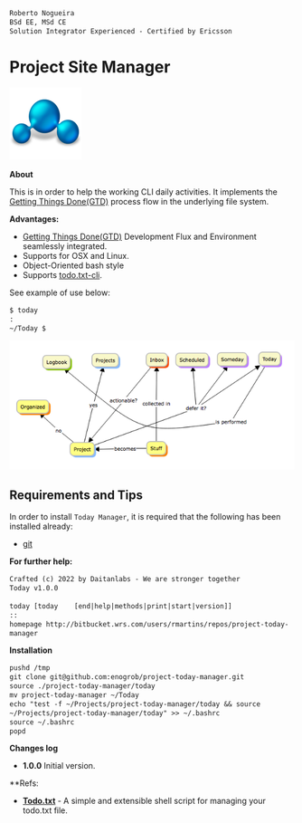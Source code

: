 ```
Roberto Nogueira  
BSd EE, MSd CE
Solution Integrator Experienced - Certified by Ericsson
```
# Project Site Manager

![project image](images/project.png)

**About**

This is in order to help the working CLI daily activities. It implements the [Getting Things Done(GTD)](https://www.amazon.com/gp/product/B000WH7PKY) process flow in the underlying file system.


**Advantages:**

* [Getting Things Done(GTD)](https://www.amazon.com/gp/product/B000WH7PKY) Development Flux and Environment seamlessly integrated.
* Supports for OSX and Linux.
* Object-Oriented bash style
* Supports [todo.txt-cli](https://github.com/todotxt/todo.txt-cli).

See example of use below:

```shell
$ today
:
~/Today $
```

![](images/gtd-5.png)

## Requirements and Tips

In order to install `Today Manager`, it is required that the following has been installed already:

* [git](https://git-scm.com/book/en/v2/Getting-Started-Installing-Git)

**For further help:**

```shell
Crafted (c) 2022 by Daitanlabs - We are stronger together 
Today v1.0.0

today [today    [end|help|methods|print|start|version]]
::
homepage http://bitbucket.wrs.com/users/rmartins/repos/project-today-manager
```
**Installation**

```shell
pushd /tmp
git clone git@github.com:enogrob/project-today-manager.git
source ./project-today-manager/today
mv project-today-manager ~/Today
echo "test -f ~/Projects/project-today-manager/today && source ~/Projects/project-today-manager/today" >> ~/.bashrc
source ~/.bashrc
popd
```

**Changes log**

* **1.0.0** Initial version.

**Refs:
* **[Todo.txt](http://todotxt.org)** - A simple and extensible shell script for managing your todo.txt file.


